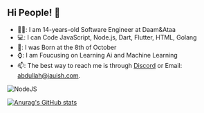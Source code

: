 ## Hi People! 👋

- 👨‍💻: I am 14-years-old Software Engineer at Daam&Ataa
- 💻: I can Code JavaScript, Node.js, Dart, Flutter, HTML, Golang 
- 🎂: I was Born at the 8th of October
- ⌚: I am Foucusing on Learning Ai and Machine Learning
- 📫: The best way to reach me is through [Discord](https://discord.gg/vPtydfpguB) or Email: abdullah@jauish.com.
<img alt="NodeJS" src="https://img.shields.io/badge/node.js%20-%2343853D.svg?&style=for-the-badge&logo=node.js&logoColor=white"/>

[![Anurag's GitHub stats](https://github-readme-stats.vercel.app/api?i2q=anuraghazra)](https://github.com/anuraghazra/github-readme-stats)
